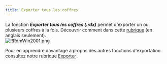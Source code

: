 ```yaml
---
title: Exporter tous les coffres
---
```

La fonction ***Exporter tous les coffres (.rdx)*** permet d'exporter un ou plusieurs coffres à la fois. Découvrir comment dans cette [rubrique](/kb/remote-desktop-manager/how-to-articles/export-import-vaults/) (en anglais seulement).  
![!!RdmWin2001.png](/img/fr/rdm/windows/RdmWin2001.png) 

Pour en apprendre davantage à propos des autres fonctions d'exportation. consultez notre rubrique [Exporter](/fr/rdm/windows/commands/file/export/) . 

